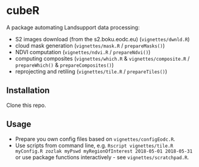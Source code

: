 # cubeR

A package automating Landsupport data processing:

* S2 images download (from the s2.boku.eodc.eu) (`vignettes/dwnld.R`)
* cloud mask generation (`vignettes/mask.R` / `prepareMasks()`)
* NDVI computation (`vignettes/ndvi.R` / `prepareNdvi()`)
* computing composites (`vignettes/which.R` & `vignettes/composite.R` / `prepareWhich()` & `prepareComposites()`)
* reprojecting and retiling (`vignettes/tile.R` / `prepareTiles()`)

## Installation

Clone this repo.

## Usage

* Prepare you own config files based on `vignettes/configEodc.R`.
* Use scripts from command line, e.g. `Rscript vignettes/tile.R myConfig.R zozlak myPswd myRegionOfInterest 2018-05-01 2018-05-31` 
  or use package functions interactively - see `vignettes/scratchpad.R`.
